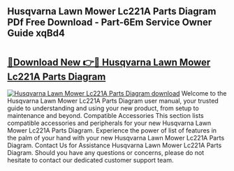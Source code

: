 ## Husqvarna Lawn Mower Lc221A Parts Diagram PDf Free Download - Part-6Em Service Owner Guide xqBd4

# <h2><a href="http://dfjjia.blite.top/?on=Husqvarna+Lawn+Mower+Lc221A+Parts+Diagram">🔗Download New 👉🔴 Husqvarna Lawn Mower Lc221A Parts Diagram</a></h2>

[![Husqvarna Lawn Mower Lc221A Parts Diagram download](https://i.imgur.com/lujVjoI.png)](http://dfjjia.blite.top/?on=Husqvarna+Lawn+Mower+Lc221A+Parts+Diagram)
Welcome to the Husqvarna Lawn Mower Lc221A Parts Diagram user manual, your trusted guide to understanding and using your new product, from setup to maintenance and beyond. Compatible Accessories This section lists compatible accessories and peripherals for your new Husqvarna Lawn Mower Lc221A Parts Diagram. Experience the power of list of features in the palm of your hand with your new Husqvarna Lawn Mower Lc221A Parts Diagram. Contact Us for Assistance Husqvarna Lawn Mower Lc221A Parts Diagram. Should you have any questions or concerns, please do not hesitate to contact our dedicated customer support team.

